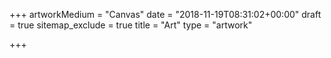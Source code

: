 +++
artworkMedium = "Canvas"
date = "2018-11-19T08:31:02+00:00"
draft = true
sitemap_exclude = true
title = "Art"
type = "artwork"

+++
